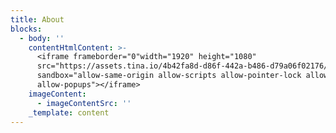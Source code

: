 ```yaml
---
title: About
blocks:
  - body: ''
    contentHtmlContent: >-
      <iframe frameborder="0"width="1920" height="1080"
      src="https://assets.tina.io/4b42fa8d-d86f-442a-b486-d79a06f02176/1.png"
      sandbox="allow-same-origin allow-scripts allow-pointer-lock allow-forms
      allow-popups"></iframe>
    imageContent:
      - imageContentSrc: ''
    _template: content
---
```


